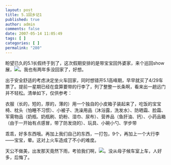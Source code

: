 ```yaml
---
layout: post
title: 5.1回乡记1
published: true
author: admin
comments: false
date: 2007-05-14 11:05:49
tags: [ ]
categories: [ ]
permalink: "280"
---
```

  
  
  
  



  


盼望已久的5.1长假终于到了，这次假期安排的是带宝宝回外婆家，来个巡回show展，![][1]。我也有两年多没回家了，好想。


  


出于安全舒适的考虑决定坐火车回家，同时想错开5.1高峰期，早早就买了4/29车票了。提前一星期已经在盘算要带的行李了，列了整整一长条啊，看来出一趟远门并不轻松。清单如下，仅供参考：


  


衣服（长的，短的，厚的，薄的）用一个独自的小皮箱子装起来了，吃饭的宝宝椅、枕头（怕睡不习惯）、小被子、洗澡用品（沐浴露，洗发水）、防晒霜、脸霜、军需物品（奶瓶、奶瓶刷、奶粉、湿巾、尿布）、营养品（鱼肝油、钙）、小药品箱（由于一开始有点感冒，带了防发烧的）、玩具、小碗小勺、学步带


  


乖乖，好多东西哦。再加上我们自己的东西，一打包，9个，再加上一个大行李——宝宝，晕。这对上火车造成了不小的难度。


  


天公不做美，出发那天竟然下雨，考验我们啊，![][2]。没从母子候车室上车，人好多，后悔了。

 [1]: http://xujianian.com/jx/blog/images/emot/face3.gif
 [2]: http://xujianian.com/jx/blog/images/emot/face32.gif